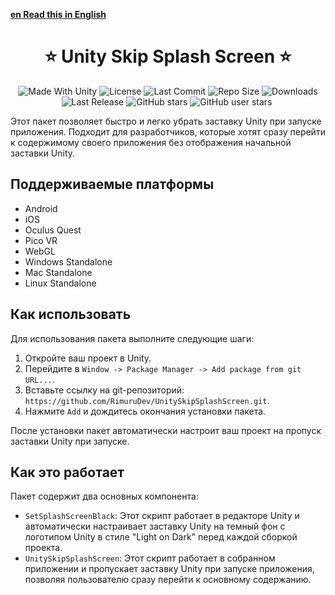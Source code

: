 **[en Read this in English](README.md)**

<h1 align="center">⭐ Unity Skip Splash Screen ⭐</h1>
 <p align="center">
  <a>
    <img alt="Made With Unity" src="https://img.shields.io/badge/made%20with-Unity-57b9d3.svg?logo=Unity">
  </a>
  <a>
  <img alt="License" src="https://img.shields.io/github/license/RimuruDev/UnitySkipSplashScreen?logo=github">
  </a>
  <a>
    <img alt="Last Commit" src="https://img.shields.io/github/last-commit/RimuruDev/UnitySkipSplashScreen?logo=Mapbox&color=orange">
  </a>
  <a>
    <img alt="Repo Size" src="https://img.shields.io/github/repo-size/RimuruDev/UnitySkipSplashScreen?logo=VirtualBox">
  </a>
  <a>
    <img alt="Downloads" src="https://img.shields.io/github/downloads/RimuruDev/UnitySkipSplashScreen/total?color=brightgreen">
  </a>
  <a>
    <img alt="Last Release" src="https://img.shields.io/github/v/release/RimuruDev/UnitySkipSplashScreen?include_prereleases&logo=Dropbox&color=yellow">
  </a>
  <a>
    <img alt="GitHub stars" src="https://img.shields.io/github/stars/RimuruDev/UnitySkipSplashScreen?branch=main&label=Stars&logo=GitHub&logoColor=ffffff&labelColor=282828&color=informational&style=flat">
  </a>
  <a>
    <img alt="GitHub user stars" src="https://img.shields.io/github/stars/RimuruDev?affiliations=OWNER&branch=main&label=User%20Stars&logo=GitHub&logoColor=ffffff&labelColor=282828&color=informational&style=flat">
  </a>
  <a>
    <img alt="" src="https://img.shields.io/github/watchers/RimuruDev/UnitySkipSplashScreen?style=flat">
  </a>
</p>


Этот пакет позволяет быстро и легко убрать заставку Unity при запуске приложения. Подходит для разработчиков, которые хотят сразу перейти к содержимому своего приложения без отображения начальной заставки Unity.

## Поддерживаемые платформы

- Android
- iOS
- Oculus Quest
- Pico VR
- WebGL
- Windows Standalone
- Mac Standalone
- Linux Standalone

## Как использовать

Для использования пакета выполните следующие шаги:

1. Откройте ваш проект в Unity.
2. Перейдите в `Window -> Package Manager -> Add package from git URL...`.
3. Вставьте ссылку на git-репозиторий: `https://github.com/RimuruDev/UnitySkipSplashScreen.git`.
4. Нажмите `Add` и дождитесь окончания установки пакета.

После установки пакет автоматически настроит ваш проект на пропуск заставки Unity при запуске.

## Как это работает

Пакет содержит два основных компонента:

- `SetSplashScreenBlack`: Этот скрипт работает в редакторе Unity и автоматически настраивает заставку Unity на темный фон с логотипом Unity в стиле "Light on Dark" перед каждой сборкой проекта.
- `UnitySkipSplashScreen`: Этот скрипт работает в собранном приложении и пропускает заставку Unity при запуске приложения, позволяя пользователю сразу перейти к основному содержанию.
